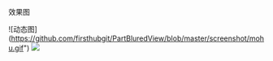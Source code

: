 

效果图 </br>

![动态图] (https://github.com/firsthubgit/PartBluredView/blob/master/screenshot/mohu.gif")
![](http://www.reactiongifs.us/wp-content/uploads/2013/10/nuh_uh_conan_obrien.gif)
